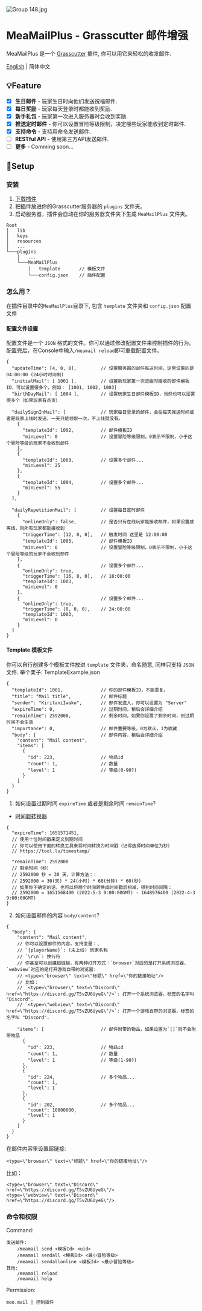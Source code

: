 ![Group 148.jpg](https://s2.loli.net/2022/05/03/5ZPG2neTlrMW6Az.jpg)
# MeaMailPlus - Grasscutter 邮件增强
MeaMailPlus 是一个 [Grasscutter](https://github.com/Grasscutters/Grasscutter) 插件, 你可以用它来轻松的收发邮件.

[English](https://github.com/Scirese/Grasscutter-MeaMailPlus/blob/main/README.md) | 简体中文

## 💡Feature

- [x] **生日邮件**  - 玩家生日时向他们发送祝福邮件.
- [X] **每日奖励**  - 玩家每天登录时都能收到奖励.
- [X] **新手礼包**  - 玩家第一次进入服务器时会收到奖励.
- [X] **推送定时邮件**  - 你可以设置冒险等级限制，决定哪些玩家能收到定时邮件.
- [X] **支持命令**  - 支持用命令发送邮件.
- [ ] **RESTful API**  - 使用第三方API发送邮件.
- [ ] **更多**  - Comming soon...

## 🍗Setup
### 安装
1. [下载插件](https://github.com/Coooookies/Grasscutter-MeaMailPlus/releases)
2. 把插件放进你的Grasscutter服务器的 `plugins` 文件夹。
3. 启动服务器，插件会自动在你的服务器文件夹下生成 `MeaMailPlus` 文件夹。
```
Root
│   lib
│   keys
│   resources
│   ...
└───plugins
    │   ...
    └───MeaMailPlus
        │   template       // 模板文件
        └───config.json    // 插件配置
```

### 怎么用？

在插件目录中的`MeaMailPlus`目录下, 包含 `template` 文件夹和 `config.json` 配置文件
#### 配置文件设置
配置文件是一个 `JSON` 格式的文件。你可以通过修改配置文件来控制插件的行为。
配置完后，在Console中输入`/meamail reload`即可重载配置文件。
```
{
  "updateTime": [4, 0, 0],         // 设置服务器的邮件推送时间，这里设置的是 04:00:00 (24小时时间制)
  "initialMail": [ 1001 ],         // 设置新玩家第一次进服时接收的邮件模板ID，可以设置很多个，例如： [1001, 1002, 1003]
  "birthDayMail": [ 1004 ],        // 设置玩家生日邮件模板ID，当然也可以设置很多个（如果玩家有点贪）
  
  "dailySignInMail": [             // 玩家每日登录的邮件，会在每天推送时间或者是玩家上线时发送，一天只能领取一次，不上线就没有。
    {
      "templateId": 1002,          // 邮件模板ID
      "minLevel": 0                // 设置冒险等级限制，0表示不限制，小于这个冒险等级的玩家不会收到邮件
    },
    {
      "templateId": 1003,          // 设置多个邮件...
      "minLevel": 25                
    },
    {
      "templateId": 1004,          // 设置多个邮件...
      "minLevel": 55                
    }
  ],
  
  "dailyRepetitionMail": [         // 设置每日定时邮件
    {
      "onlineOnly": false,         // 是否只有在线玩家能接收邮件，如果设置成离线，则所有玩家都能接收到
      "triggerTime": [12, 0, 0],   // 触发时间 这里是 12:00:00
      "templateId": 1003,          // 邮件模板ID
      "minLevel": 0                // 设置冒险等级限制，0表示不限制，小于这个冒险等级的玩家不会收到邮件
    },
    {                              // 设置多个邮件...
      "onlineOnly": true,
      "triggerTime": [16, 0, 0],   // 16:00:00
      "templateId": 1003,
      "minLevel": 0
    },
    {                              // 设置多个邮件...
      "onlineOnly": true,
      "triggerTime": [0, 0, 0],    // 24:00:00
      "templateId": 1003,
      "minLevel": 0
    }
  ]
}
```
#### Template 模板文件
你可以自行创建多个模板文件放进 `template` 文件夹，命名随意, 同样只支持 `JSON`文件.
举个栗子:
TemplateExample.json
```
{
  "templateId": 1001,              // 你的邮件模板ID，不能重复。
  "title": "Mail title",           // 邮件标题
  "sender": "KiritaniIwako",       // 邮件发送人，你可以设置为 "Server"
  "expireTime": 0,                 // 过期时间，稍后会详细介绍
  "remainTime": 2592000,           // 剩余时间，如果你设置了剩余时间，则过期时间不会生效
  "importance": 0,                 // 邮件重要等级，0为默认，1为收藏
  "body": {                        // 邮件内容，稍后会详细介绍
    "content": "Mail content",
    "items": [
      {
        "id": 223,                 // 物品id
        "count": 1,                // 数量
        "level": 1                 // 等级(0-90?)
      }
    ]
  }
}
```
1. 如何设置过期时间 `expireTime` 或者是剩余时间 `remainTime`?
- [时间戳转换器](https://tool.lu/timestamp/)
```
{
  "expireTime": 1651571451,
  // 使用十位时间戳来定义到期时间
  // 你可以使用下面的转换工具来将时间转换为时间戳（记得选择时间单位为秒）
  // https://tool.lu/timestamp/
  
  "remainTime": 2592000
  // 剩余时间（秒）
  // 2592000 秒 = 30 天，计算方法：: 
  // 2592000 = 30(天) * 24(小时) * 60(分钟) * 60(秒)
  // 如果你不确定的话，也可以将两个时间转换成时间戳后相减，得到时间间隔：
  // 2592000 = 1651568400 (2022-5-3 9:00:00GMT) - 1648976400 (2022-4-3 9:00:00GMT)
}
```

2. 如何设置邮件的内容 `body/content`?
```
{
  "body": {
    "content": "Mail content",
    // 你可以设置邮件的内容，支持变量：, 
    // `{playerName}`: (未上线) 玩家名称
    // `\r\n`: 换行符
    // 你甚至可以创建超链接，有两种打开方式：`browser`对应的是打开系统浏览器，`webview`对应的是打开游戏自带的浏览器:
    // <type=\"browser\" text=\"标题\" href=\"你的链接地址"/>
    // 比如：
    // `<type=\"browser\" text=\"Discord\" href=\"https://discord.gg/T5vZU6UyeG\"/>`: 打开一个系统浏览器，标签的名字叫 "Discord".
    // `<type=\"webview\" text=\"Discord\" href=\"https://discord.gg/T5vZU6UyeG\"/>`: 打开一个游戏自带的浏览器，标签的名字叫 "Discord".
    
    "items": [                     // 邮件附带的物品，如果设置为`[]`则不会附带物品
      {
        "id": 223,                 // 物品id
        "count": 1,                // 数量
        "level": 1                 // 等级(1-90?)
      },
      {
        "id": 224,                 // 多个物品...
        "count": 1,
        "level": 1
      },
      {
        "id": 202,                 // 多个物品...
        "count": 10000000,
        "level": 1
      }
    ]
  }
}
```

在邮件内容里设置超链接:
```
<type=\"browser\" text=\"标题\" href=\"你的链接地址\"/>
```
比如：
```
<type=\"browser\" text=\"Discord\" href=\"https://discord.gg/T5vZU6UyeG\"/>
<type=\"webview\" text=\"Discord\" href=\"https://discord.gg/T5vZU6UyeG\"/>
```

### 命令和权限
Command:
```
发送邮件:
    /meamail send <模板Id> <uid>
    /meamail sendall <模板Id> <最小冒险等级>
    /meamail sendallonline <模板Id> <最小冒险等级>
其他:
    /meamail reload
    /meamail help
```

Permission:
```
meo.mail | 控制插件
```